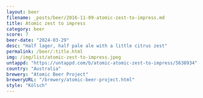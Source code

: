 ```yaml
---
layout: beer
filename: _posts/beer/2016-11-09-atomic-zest-to-impress.md
title: Atomic zest to impress
category: beer
score: 7
beer-date: "2024-03-29"
desc: "Half lager, half pale ale with a little citrus zest"
permalink: /beer/:title.html
img: /img/list/atomic-zest-to-impress.jpeg
untappd: "https://untappd.com/b/atomic-atomic-zest-to-impress/5638934"
country: "Australia"
brewery: "Atomic Beer Project"
breweryURL: "/brewery/atomic-beer-project.html"
style: "Kölsch"
---
```

